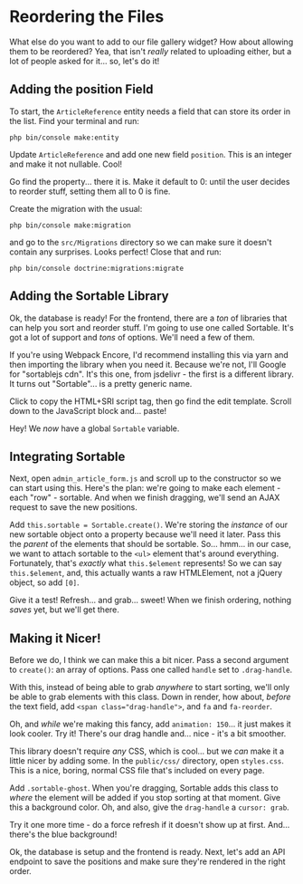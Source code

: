 # Reordering the Files

What else do you want to add to our file gallery widget? How about allowing
them to be reordered? Yea, that isn't *really* related to uploading either, but
a lot of people asked for it... so, let's do it!

## Adding the position Field

To start, the `ArticleReference` entity needs a field that can store its order
in the list. Find your terminal and run:

```terminal
php bin/console make:entity
```

Update `ArticleReference` and add one new field `position`. This is an integer
and make it not nullable. Cool!

Go find the property... there it is. Make it default to 0: until the user
decides to reorder stuff, setting them all to 0 is fine.

Create the migration with the usual:

```terminal
php bin/console make:migration
```

and go to the `src/Migrations` directory so we can make sure it doesn't contain
any surprises. Looks perfect! Close that and run:

```terminal
php bin/console doctrine:migrations:migrate
```

## Adding the Sortable Library

Ok, the database is ready! For the frontend, there are a *ton* of libraries that
can help you sort and reorder stuff. I'm going to use one called Sortable. It's
got a lot of support and *tons* of options. We'll need a few of them.

If you're using Webpack Encore, I'd recommend installing this via yarn and then
importing the library when you need it. Because we're not, I'll Google for
"sortablejs cdn". It's this one, from jsdelivr - the first is a different library.
It turns out "Sortable"... is a pretty generic name.

Click to copy the HTML+SRI script tag, then go find the edit template. Scroll down
to the JavaScript block and... paste!

Hey! We *now* have a global `Sortable` variable.

## Integrating Sortable

Next, open `admin_article_form.js` and scroll up to the constructor so we can
start using this. Here's the plan: we're going to make each element - each "row" -
sortable. And when we finish dragging, we'll send an AJAX request to save the
new positions.

Add `this.sortable = Sortable.create()`. We're storing the *instance* of our new
sortable object onto a property because we'll need it later. Pass this the *parent*
of the elements that should be sortable. So... hmm... in our case, we want to attach
sortable to the `<ul>` element that's around everything. Fortunately, that's *exactly*
what `this.$element` represents! So we can say `this.$element`, and, this actually
wants a raw HTMLElement, not a jQuery object, so add `[0]`.

Give it a test! Refresh... and grab... sweet! When we finish ordering, nothing
*saves* yet, but we'll get there.

## Making it Nicer!

Before we do, I think we can make this a bit nicer. Pass a second argument to `create()`:
an array of options. Pass one called `handle` set to `.drag-handle`.

With this, instead of being able to grab *anywhere* to start sorting, we'll only
be able to grab elements with this class. Down in render, how about, *before*
the text field, add `<span class="drag-handle">`, and `fa` and `fa-reorder`.

Oh, and *while* we're making this fancy, add `animation: 150`... it just makes it
look cooler. Try it! There's our drag handle and... nice - it's a bit smoother.

This library doesn't require *any* CSS, which is cool... but we *can* make it
a little nicer by adding some. In the `public/css/` directory, open `styles.css`.
This is a nice, boring, normal CSS file that's included on every page.

Add `.sortable-ghost`. When you're dragging, Sortable adds this class to *where*
the element will be added if you stop sorting at that moment. Give this a background
color. Oh, and also, give the `drag-handle` a `cursor: grab`.

Try it one more time - do a force refresh if it doesn't show up at first. And...
there's the blue background!

Ok, the database is setup and the frontend is ready. Next, let's add an
API endpoint to save the positions and make sure they're rendered in the right
order.
